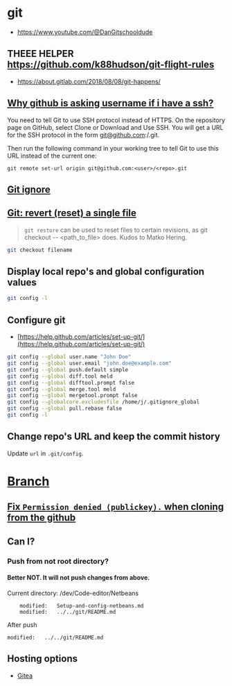 # git
* https://www.youtube.com/@DanGitschooldude

## THEEE HELPER https://github.com/k88hudson/git-flight-rules

* https://about.gitlab.com/2018/08/08/git-happens/

## [Why github is asking username if i have a ssh?](https://stackoverflow.com/a/46337804)

You need to tell Git to use SSH protocol instead of HTTPS. On the repository page on GitHub, select Clone or Download and Use SSH. You will get a URL for the SSH protocol in the form git@github.com:<user>/<repo>.git.

Then run the following command in your working tree to tell Git to use this URL instead of the current one:

`git remote set-url origin git@github.com:<user>/<repo>.git`


## [Git ignore](Git-ignore)

## [Git: revert (reset) a single file](https://www.norbauer.com/rails-consulting/notes/git-revert-reset-a-single-file)
	
> `git restore` can be used to reset files to certain revisions, as git checkout -- <path_to_file> does. Kudos to Matko Hering.

```bash
git checkout filename
```

## Display local repo's and global configuration values 

```bash
git config -l
```

## Configure git
* [https://help.github.com/articles/set-up-git/](https://help.github.com/articles/set-up-git/)

```bash
git config --global user.name "John Doe"
git config --global user.email "john.doe@example.com"
git config --global push.default simple
git config --global diff.tool meld
git config --global difftool.prompt false
git config --global merge.tool meld
git config --global mergetool.prompt false
git config --globalcore.excludesfile /home/j/.gitignore_global
git config --global pull.rebase false
git config -l
```

## Change repo's URL and keep the commit history
Update `url` in `.git/config`.

# [Branch](Branch.md)

## [Fix `Permission denied (publickey).` when cloning from the github](Setup-git-ssh-key.md)

## Can I?

### Push from not root directory?

#### Better NOT. It will not push changes from above.

Current directory: /dev/Code-editor/Netbeans

```shell
	modified:   Setup-and-config-netbeans.md
	modified:   ../../git/README.md
```
After push

```shell
modified:   ../../git/README.md
```

## Hosting options

* [Gitea](https://try.gitea.io/)
